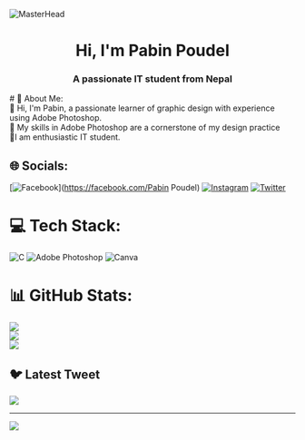 ![MasterHead]( https://rishavanand.github.io/static/images/greetings.gif) 
<h1 align="center">Hi, I'm Pabin Poudel</h1>
<h3 align="center">A passionate IT student from Nepal</h3>
# 💫 About Me: <br>
🌱 Hi, I'm Pabin, a passionate learner of graphic design with experience using Adobe Photoshop. <br> 💬 My skills in Adobe Photoshop are a cornerstone of my design practice<br> 💬I am enthusiastic IT student.<br>


## 🌐 Socials:
[![Facebook](https://img.shields.io/badge/Facebook-%231877F2.svg?logo=Facebook&logoColor=white)](https://facebook.com/Pabin Poudel) [![Instagram](https://img.shields.io/badge/Instagram-%23E4405F.svg?logo=Instagram&logoColor=white)](https://instagram.com/pabinn_) [![Twitter](https://img.shields.io/badge/Twitter-%231DA1F2.svg?logo=Twitter&logoColor=white)](https://twitter.com/PabinPoudel) 

# 💻 Tech Stack:
![C](https://img.shields.io/badge/c-%2300599C.svg?style=for-the-badge&logo=c&logoColor=white) ![Adobe Photoshop](https://img.shields.io/badge/adobephotoshop-%2331A8FF.svg?style=for-the-badge&logo=adobephotoshop&logoColor=white) ![Canva](https://img.shields.io/badge/Canva-%2300C4CC.svg?style=for-the-badge&logo=Canva&logoColor=white)
# 📊 GitHub Stats:
![](https://github-readme-stats.vercel.app/api?username=pabinn&theme=swift&hide_border=false&include_all_commits=true&count_private=true)<br/>
![](https://github-readme-streak-stats.herokuapp.com/?user=pabinn&theme=swift&hide_border=false)<br/>
![](https://github-readme-stats.vercel.app/api/top-langs/?username=pabinn&theme=swift&hide_border=false&include_all_commits=true&count_private=true&layout=compact)

## 🐦 Latest Tweet
[![](https://gtce.itsvg.in/api?username=PabinPoudel)](https://github.com/VishwaGauravIn/github-twitter-card-embed)

---
[![](https://visitcount.itsvg.in/api?id=pabinn&icon=0&color=0)](https://visitcount.itsvg.in)


